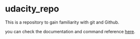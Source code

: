 # udacity_repo
This is a repository to gain familiarity with git and Github.

you can check the documentation and command reference [here](https://git-scm.com/docs).
